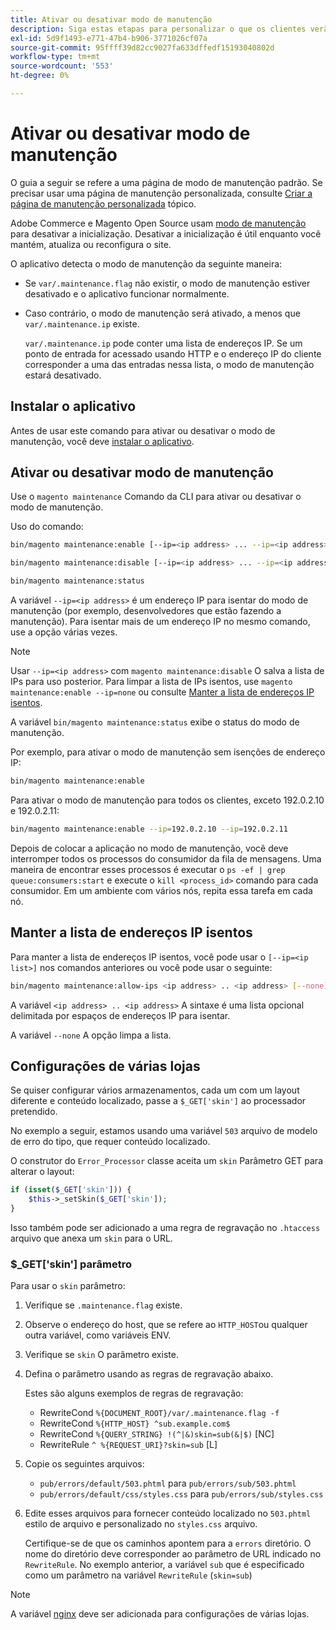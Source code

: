 ```yaml
---
title: Ativar ou desativar modo de manutenção
description: Siga estas etapas para personalizar o que os clientes verão quando a implantação do Adobe Commerce ou Magento Open Source estiver inativa para manutenção.
exl-id: 5d9f1493-e771-47b4-b906-3771026cf07a
source-git-commit: 95ffff39d82cc9027fa633dffedf15193040802d
workflow-type: tm+mt
source-wordcount: '553'
ht-degree: 0%

---
```


# Ativar ou desativar modo de manutenção

O guia a seguir se refere a uma página de modo de manutenção padrão. Se precisar usar uma página de manutenção personalizada, consulte [Criar a página de manutenção personalizada](../../upgrade/troubleshooting/maintenance-mode-options.md) tópico.

Adobe Commerce e Magento Open Source usam [modo de manutenção](../../configuration/bootstrap/application-modes.md#maintenance-mode) para desativar a inicialização. Desativar a inicialização é útil enquanto você mantém, atualiza ou reconfigura o site.

O aplicativo detecta o modo de manutenção da seguinte maneira:

* Se `var/.maintenance.flag` não existir, o modo de manutenção estiver desativado e o aplicativo funcionar normalmente.
* Caso contrário, o modo de manutenção será ativado, a menos que `var/.maintenance.ip` existe.

   `var/.maintenance.ip` pode conter uma lista de endereços IP. Se um ponto de entrada for acessado usando HTTP e o endereço IP do cliente corresponder a uma das entradas nessa lista, o modo de manutenção estará desativado.

## Instalar o aplicativo

Antes de usar este comando para ativar ou desativar o modo de manutenção, você deve [instalar o aplicativo](../advanced.md).

## Ativar ou desativar modo de manutenção

Use o `magento maintenance` Comando da CLI para ativar ou desativar o modo de manutenção.

Uso do comando:

```bash
bin/magento maintenance:enable [--ip=<ip address> ... --ip=<ip address>] | [ip=none]
```

```bash
bin/magento maintenance:disable [--ip=<ip address> ... --ip=<ip address>] | [ip=none]
```

```bash
bin/magento maintenance:status
```

A variável `--ip=<ip address>` é um endereço IP para isentar do modo de manutenção (por exemplo, desenvolvedores que estão fazendo a manutenção). Para isentar mais de um endereço IP no mesmo comando, use a opção várias vezes.

>[!NOTE]
>
>Usar `--ip=<ip address>` com `magento maintenance:disable` O salva a lista de IPs para uso posterior. Para limpar a lista de IPs isentos, use `magento maintenance:enable --ip=none` ou consulte [Manter a lista de endereços IP isentos](#maintain-the-list-of-exempt-ip-addresses).

A variável `bin/magento maintenance:status` exibe o status do modo de manutenção.

Por exemplo, para ativar o modo de manutenção sem isenções de endereço IP:

```bash
bin/magento maintenance:enable
```

Para ativar o modo de manutenção para todos os clientes, exceto 192.0.2.10 e 192.0.2.11:

```bash
bin/magento maintenance:enable --ip=192.0.2.10 --ip=192.0.2.11
```

Depois de colocar a aplicação no modo de manutenção, você deve interromper todos os processos do consumidor da fila de mensagens.
Uma maneira de encontrar esses processos é executar o `ps -ef | grep queue:consumers:start` e execute o `kill <process_id>` comando para cada consumidor. Em um ambiente com vários nós, repita essa tarefa em cada nó.

## Manter a lista de endereços IP isentos

Para manter a lista de endereços IP isentos, você pode usar o `[--ip=<ip list>]` nos comandos anteriores ou você pode usar o seguinte:

```bash
bin/magento maintenance:allow-ips <ip address> .. <ip address> [--none]
```

A variável `<ip address> .. <ip address>` A sintaxe é uma lista opcional delimitada por espaços de endereços IP para isentar.

A variável `--none` A opção limpa a lista.

## Configurações de várias lojas

<!-- To set up multiple stores, each with a different layout and localized content, create a skin for each and put it into `pub/errors/{name}` where `{name}` is the store code. To distinguish between stores and websites with the same instance, use `pub/errors/{type}-{name}` where `{type}` is either `store` or `website` and matches the `MAGE_RUN_TYPE` in your server configuration. Another option is to pass the `$_GET['skin']` parameter to the intended processor. This method requires a specific configuration on your server. -->
<!-- Replace the line below with the commented text after https://github.com/magento/magento2/pull/35095 is merged. -->

Se quiser configurar vários armazenamentos, cada um com um layout diferente e conteúdo localizado, passe a `$_GET['skin']` ao processador pretendido.

No exemplo a seguir, estamos usando uma variável `503` arquivo de modelo de erro do tipo, que requer conteúdo localizado.

O construtor do `Error_Processor` classe aceita um `skin` Parâmetro GET para alterar o layout:

```php
if (isset($_GET['skin'])) {
    $this->_setSkin($_GET['skin']);
}
```

Isso também pode ser adicionado a uma regra de regravação no `.htaccess` arquivo que anexa um `skin` para o URL.

### $_GET[&#39;skin&#39;] parâmetro

Para usar o `skin` parâmetro:

1. Verifique se `.maintenance.flag` existe.
1. Observe o endereço do host, que se refere ao `HTTP_HOST`ou qualquer outra variável, como variáveis ENV.
1. Verifique se `skin` O parâmetro existe.
1. Defina o parâmetro usando as regras de regravação abaixo.

   Estes são alguns exemplos de regras de regravação:

   * RewriteCond `%{DOCUMENT_ROOT}/var/.maintenance.flag -f`
   * RewriteCond `%{HTTP_HOST} ^sub.example.com$`
   * RewriteCond `%{QUERY_STRING} !(^|&)skin=sub(&|$)` [NC]
   * RewriteRule `^ %{REQUEST_URI}?skin=sub` [L]

1. Copie os seguintes arquivos:

   * `pub/errors/default/503.phtml` para `pub/errors/sub/503.phtml`
   * `pub/errors/default/css/styles.css` para `pub/errors/sub/styles.css`

1. Edite esses arquivos para fornecer conteúdo localizado no `503.phtml` estilo de arquivo e personalizado no `styles.css` arquivo.

   Certifique-se de que os caminhos apontem para a `errors` diretório. O nome do diretório deve corresponder ao parâmetro de URL indicado no `RewriteRule`. No exemplo anterior, a variável `sub` que é especificado como um parâmetro na variável `RewriteRule` (`skin=sub`)

>[!NOTE]
>
>A variável [nginx](../../configuration/multi-sites/ms-nginx.md) deve ser adicionada para configurações de várias lojas.
